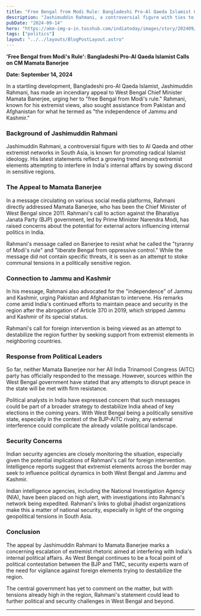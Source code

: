 ```yaml
---
title: "Free Bengal from Modi Rule: Bangladeshi Pro-Al Qaeda Islamist Calls on CM Mamata Banerjee"
description: "Jashimuddin Rahmani, a controversial figure with ties to Al Qaeda and other extremist networks in South Asia, is known for promoting radical Islamist ideology."
pubDate: "2024-09-14"
hero: "https://akm-img-a-in.tosshub.com/indiatoday/images/story/202409/jashimmuddin-rahmani-bangladesh-warning-india-135839995-16x9_0.png?VersionId=2SZjf0mBJ2vM7aR8fnrgn63tjGJqe_lO?size=1280:720"
tags: ["politics"]
layout: "../../layouts/BlogPostLayout.astro"
---
```

**'Free Bengal from Modi's Rule': Bangladeshi Pro-Al Qaeda Islamist Calls on CM Mamata Banerjee**

**Date: September 14, 2024**

In a startling development, Bangladeshi pro-Al Qaeda Islamist, Jashimuddin Rahmani, has made an incendiary appeal to West Bengal Chief Minister Mamata Banerjee, urging her to "free Bengal from Modi's rule." Rahmani, known for his extremist views, also sought assistance from Pakistan and Afghanistan for what he termed as "the independence of Jammu and Kashmir."

### Background of Jashimuddin Rahmani

Jashimuddin Rahmani, a controversial figure with ties to Al Qaeda and other extremist networks in South Asia, is known for promoting radical Islamist ideology. His latest statements reflect a growing trend among extremist elements attempting to interfere in India's internal affairs by sowing discord in sensitive regions.

### The Appeal to Mamata Banerjee

In a message circulating on various social media platforms, Rahmani directly addressed Mamata Banerjee, who has been the Chief Minister of West Bengal since 2011. Rahmani's call to action against the Bharatiya Janata Party (BJP) government, led by Prime Minister Narendra Modi, has raised concerns about the potential for external actors influencing internal politics in India.

Rahmani's message called on Banerjee to resist what he called the "tyranny of Modi's rule" and "liberate Bengal from oppressive control." While the message did not contain specific threats, it is seen as an attempt to stoke communal tensions in a politically sensitive region.

### Connection to Jammu and Kashmir

In his message, Rahmani also advocated for the "independence" of Jammu and Kashmir, urging Pakistan and Afghanistan to intervene. His remarks come amid India's continued efforts to maintain peace and security in the region after the abrogation of Article 370 in 2019, which stripped Jammu and Kashmir of its special status.

Rahmani's call for foreign intervention is being viewed as an attempt to destabilize the region further by seeking support from extremist elements in neighboring countries.

### Response from Political Leaders

So far, neither Mamata Banerjee nor her All India Trinamool Congress (AITC) party has officially responded to the message. However, sources within the West Bengal government have stated that any attempts to disrupt peace in the state will be met with firm resistance.

Political analysts in India have expressed concern that such messages could be part of a broader strategy to destabilize India ahead of key elections in the coming years. With West Bengal being a politically sensitive state, especially in the context of the BJP-AITC rivalry, any external interference could complicate the already volatile political landscape.

### Security Concerns

Indian security agencies are closely monitoring the situation, especially given the potential implications of Rahmani's call for foreign intervention. Intelligence reports suggest that extremist elements across the border may seek to influence political dynamics in both West Bengal and Jammu and Kashmir.

Indian intelligence agencies, including the National Investigation Agency (NIA), have been placed on high alert, with investigations into Rahmani's network being expedited. Rahmani's links to global jihadist organizations make this a matter of national security, especially in light of the ongoing geopolitical tensions in South Asia.

### Conclusion

The appeal by Jashimuddin Rahmani to Mamata Banerjee marks a concerning escalation of extremist rhetoric aimed at interfering with India's internal political affairs. As West Bengal continues to be a focal point of political contestation between the BJP and TMC, security experts warn of the need for vigilance against foreign elements trying to destabilize the region.

The central government has yet to comment on the matter, but with tensions already high in the region, Rahmani's statement could lead to further political and security challenges in West Bengal and beyond.

---